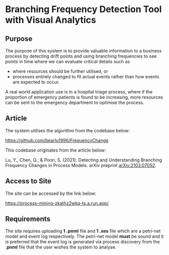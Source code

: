# Branching Frequency Detection Tool with Visual Analytics

## Purpose

The purpose of this system is to provide valuable information to a business process by detecting drift points and using branching frequencies to see points in time where we can evaluate critical details such as 

- where resources should be further utilised, or
- processes entirely changed to fit actual events rather than how events are expected to occur.

A real world application use is in a hospital triage process, where if the proportion of emergency patients is found to be increasing, more resources can be sent to the emergency department to optimise the process.

## Article

The system utilises the algorithm from the codebase below:

https://github.com/bearlu1996/FrequencyChange

This codebase originates from the article below:

Lu, Y., Chen, Q., & Poon, S. (2021). Detecting and Understanding Branching Frequency Changes in Process Models. arXiv preprint [arXiv:2103.07052](https://arxiv.org/abs/2103.10742).

## Access to Site

The site can be accessed by the link below:

https://process-mining-zkathz2wkq-ts.a.run.app/

## Requirements

The site requires uploading **1 .pnml** file and **1 .xes** file which are a petri-net model and event log respectively. The petri-net model **must** be sound and it is preferred that the event log is generated via process discovery from the **.pnml** file that the user wishes the system to analyse.
